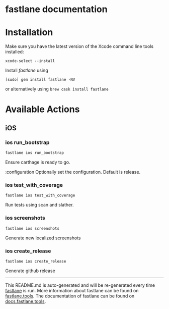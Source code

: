 fastlane documentation
================
# Installation

Make sure you have the latest version of the Xcode command line tools installed:

```
xcode-select --install
```

Install _fastlane_ using
```
[sudo] gem install fastlane -NV
```
or alternatively using `brew cask install fastlane`

# Available Actions
## iOS
### ios run_bootstrap
```
fastlane ios run_bootstrap
```


Ensure carthage is ready to go.

:configuration Optionally set the configuration.  Default is release.
### ios test_with_coverage
```
fastlane ios test_with_coverage
```


Run tests using scan and slather.


### ios screenshots
```
fastlane ios screenshots
```
Generate new localized screenshots
### ios create_release
```
fastlane ios create_release
```
Generate github release

----

This README.md is auto-generated and will be re-generated every time [fastlane](https://fastlane.tools) is run.
More information about fastlane can be found on [fastlane.tools](https://fastlane.tools).
The documentation of fastlane can be found on [docs.fastlane.tools](https://docs.fastlane.tools).

